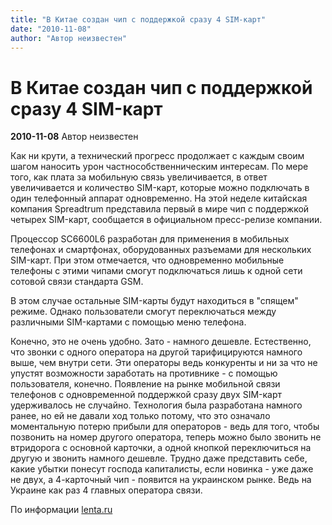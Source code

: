 ```yaml
---
title: "В Китае создан чип с поддержкой сразу 4 SIM-карт"
date: "2010-11-08"
author: "Автор неизвестен"
---
```


# В Китае создан чип с поддержкой сразу 4 SIM-карт

**2010-11-08** Автор неизвестен

Как ни крути, а технический прогресс продолжает с каждым своим шагом наносить урон частнособственническим интересам. По мере того, как плата за мобильную связь увеличивается, в ответ увеличивается и количество SIM-карт, которые можно подключать в один телефонный аппарат одновременно. На этой неделе китайская компания Spreadtrum представила первый в мире чип с поддержкой четырех SIM-карт, сообщается в официальном пресс-релизе компании.

Процессор SC6600L6 разработан для применения в мобильных телефонах и смартфонах, оборудованных разъемами для нескольких SIM-карт. При этом отмечается, что одновременно мобильные телефоны с этими чипами смогут подключаться лишь к одной сети сотовой связи стандарта GSM.

В этом случае остальные SIM-карты будут находиться в "спящем" режиме. Однако пользователи смогут переключаться между различными SIM-картами с помощью меню телефона.

Конечно, это не очень удобно. Зато - намного дешевле. Естественно, что звонки с одного оператора на другой тарифицируются намного выше, чем внутри сети. Эти операторы ведь конкуренты и ни за что не упустят возможности заработать на противнике - с помощью пользователя, конечно. Появление на рынке мобильной связи телефонов с одновременной поддержкой сразу двух SIM-карт удерживалось не случайно. Технология была разработана намного ранее, но ей не давали ход только потому, что это означало моментальную потерю прибыли для операторов - ведь для того, чтобы позвонить на номер другого оператора, теперь можно было звонить не втридорога с основной карточки, а одной кнопкой переключиться на другую и звонить намного дешевле. Трудно даже представить себе, какие убытки понесут господа капиталисты, если новинка - уже даже не двух, а 4-карточный чип - появится на украинском рынке. Ведь на Украине как раз 4 главных оператора связи.

По информации [lenta.ru ](http://lenta.ru/news/2010/11/02/quadsim/)